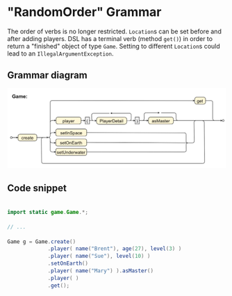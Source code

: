 # "RandomOrder" Grammar

The order of verbs is no longer restricted. `Location`s can be set before and after adding players. DSL has a terminal verb (method `get()`) in order to return a "finished" object of type `Game`.
Setting to different `Location`s could lead to an `IllegalArgumentException`.

## Grammar diagram

![RandomOrder Grammar](RandomOrder.jpg)

## Code snippet

````java

import static game.Game.*;

// ...

Game g = Game.create()
             .player( name("Brent"), age(27), level(3) )
             .player( name("Sue"), level(10) )
             .setOnEarth()
             .player( name("Mary") ).asMaster()
             .player( )
             .get();



````
